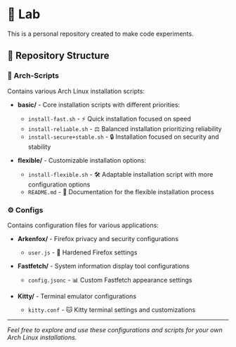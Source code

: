 # 🧪 Lab

This is a personal repository created to make code experiments.

## 📂 Repository Structure

### 🐧 Arch-Scripts

Contains various Arch Linux installation scripts:

- **basic/** - Core installation scripts with different priorities:
  - `install-fast.sh` - ⚡ Quick installation focused on speed
  - `install-reliable.sh` - ⚖️ Balanced installation prioritizing reliability
  - `install-secure+stable.sh` - 🔒 Installation focused on security and stability

- **flexible/** - Customizable installation options:
  - `install-flexible.sh` - 🛠️ Adaptable installation script with more configuration options
  - `README.md` - 📝 Documentation for the flexible installation process

### ⚙️ Configs

Contains configuration files for various applications:

- **Arkenfox/** - Firefox privacy and security configurations
  - `user.js` - 🦊 Hardened Firefox settings

- **Fastfetch/** - System information display tool configurations
  - `config.jsonc` - 📊 Custom Fastfetch appearance settings

- **Kitty/** - Terminal emulator configurations
  - `kitty.conf` - 🐱 Kitty terminal settings and customizations

---

*Feel free to explore and use these configurations and scripts for your own Arch Linux installations.* 
